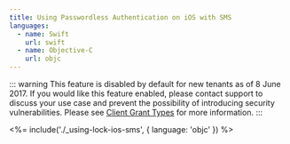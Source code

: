 ```yaml
---
title: Using Passwordless Authentication on iOS with SMS
languages:
  - name: Swift
    url: swift
  - name: Objective-C
    url: objc
---
```


<!-- markdownlint-disable -->

::: warning
This feature is disabled by default for new tenants as of 8 June 2017. If you would like this feature enabled, please contact support to discuss your use case and prevent the possibility of introducing security vulnerabilities. Please see [Client Grant Types](/clients/client-grant-types) for more information.
:::

<%= include('./_using-lock-ios-sms', { language: 'objc' }) %>
